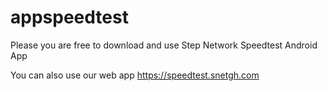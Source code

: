 # appspeedtest
Please you are free to download and use Step Network Speedtest Android App

You can also use our web app https://speedtest.snetgh.com
